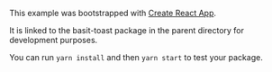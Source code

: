This example was bootstrapped with [Create React App](https://github.com/facebook/create-react-app).

It is linked to the basit-toast package in the parent directory for development purposes.

You can run `yarn install` and then `yarn start` to test your package.
